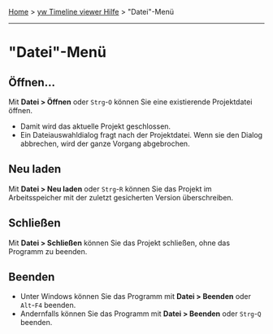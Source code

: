 [Home](..) > [yw Timeline viewer Hilfe](index.md) > "Datei"-Menü

---

# "Datei"-Menü


## Öffnen...

Mit **Datei > Öffnen** oder ``Strg``-``O``
können Sie eine existierende Projektdatei öffnen.

- Damit wird das aktuelle Projekt geschlossen. 
- Ein Dateiauswahldialog fragt nach der Projektdatei.
  Wenn sie den Dialog abbrechen, wird der ganze Vorgang abgebrochen.


## Neu laden

Mit **Datei > Neu laden** oder ``Strg``-``R``
können Sie das Projekt im Arbeitsspeicher
mit der zuletzt gesicherten Version überschreiben.


## Schließen

Mit **Datei > Schließen**
können Sie das Projekt schließen, ohne das Programm zu beenden.


## Beenden

- Unter Windows können Sie das Programm mit **Datei > Beenden**
  oder ``Alt``-``F4`` beenden.
- Andernfalls können Sie das Programm mit **Datei > Beenden**
  oder ``Strg``-``Q`` beenden.
